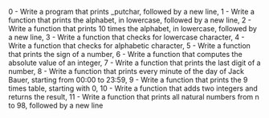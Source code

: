 0 - Write a program that prints _putchar, followed by a new line, 1 - Write a function that prints the alphabet, in lowercase, followed by a new line, 2 - Write a function that prints 10 times the alphabet, in lowercase, followed by a new line, 3 - Write a function that checks for lowercase character, 4 - Write a function that checks for alphabetic character, 5 - Write a function that prints the sign of a number, 6 - Write a function that computes the absolute value of an integer, 7 - Write a function that prints the last digit of a number, 8 - Write a function that prints every minute of the day of Jack Bauer, starting from 00:00 to 23:59, 9 - Write a function that prints the 9 times table, starting with 0, 10 - Write a function that adds two integers and returns the result, 11 - Write a function that prints all natural numbers from n to 98, followed by a new line
